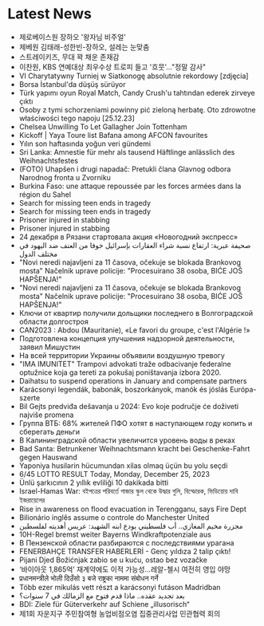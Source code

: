 # Latest News
-  제로베이스원 장하오 '왕자님 비주얼'
-  제베원 김태래-성한빈-장하오, 설레는 눈맞춤
-  스트레이키즈, 무대 꽉 채운 존재감
-  이찬원, KBS 연예대상 최우수상 트로피 들고 '흐뭇'…"정말 감사"
-  VI Charytatywny Turniej w Siatkonogę absolutnie rekordowy [zdjęcia]
-  Borsa İstanbul'da düşüş sürüyor
-  Türk yapımı oyun Royal Match, Candy Crush'u tahtından ederek zirveye çıktı
-  Osoby z tymi schorzeniami powinny pić zieloną herbatę. Oto zdrowotne właściwości tego napoju [25.12.23]
-  Chelsea Unwilling To Let Gallagher Join Tottenham
-  Kickoff | Yaya Toure list Bafana among AFCON favourites
-  Yılın son haftasında yoğun veri gündemi
-  Sri Lanka: Amnestie für mehr als tausend Häftlinge anlässlich des Weihnachtsfestes
-  (FOTO) Uhapšen i drugi napadač: Pretukli člana Glavnog odbora Narodnog fronta u Zvorniku
-  Burkina Faso: une attaque repoussée par les forces armées dans la région du Sahel
-  Search for missing teen ends in tragedy
-  Search for missing teen ends in tragedy
-  Prisoner injured in stabbing
-  Prisoner injured in stabbing
-  24 декабря в Рязани стартовала акция «Новогодний экспресс»
-  صحيفة عبرية: ارتفاع نسبة شراء العقارات بإسرائيل خوفا من العنف ضد اليهود في مختلف الدول
-  "Novi neredi najavljeni za 11 časova, očekuje se blokada Brankovog mosta" Načelnik uprave policije: "Procesuirano 38 osoba, BIĆE JOŠ HAPŠENJA!"
-  "Novi neredi najavljeni za 11 časova, očekuje se blokada Brankovog mosta" Načelnik uprave policije: "Procesuirano 38 osoba, BIĆE JOŠ HAPŠENJA!"
-  Ключи от квартир получили дольщики последнего в Волгоградской области долгостроя
-  CAN2023 : Abdou (Mauritanie), «Le favori du groupe, c'est l'Algérie !»
-  Подготовлена концепция улучшения надзорной деятельности, заявил Мишустин
-  На всей территории Украины объявили воздушную тревогу
-  "IMA IMUNITET" Trampovi advokati traže odbacivanje federalne optužnice koja ga tereti za pokušaj poništavanja izbora 2020.
-  Daihatsu to suspend operations in January and compensate partners
-  Karácsonyi legendák, babonák, boszorkányok, manók és jóslás Európa-szerte
-  Bil Gejts predviđa dešavanja u 2024: Evo koje područje će doživeti najviše promena
-  Группа ВТБ: 68% жителей ПФО хотят в наступающем году копить и сберегать деньги
-  В Калининградской области увеличится уровень воды в реках
-  Bad Santa: Betrunkener Weihnachtsmann kracht bei Geschenke-Fahrt gegen Hauswand
-  Yaponiya husilərin hücumundan xilas olmaq üçün bu yolu seçdi
-  6/45 LOTTO RESULT Today, Monday, December 25, 2023
-  Ünlü şarkıcının 2 yıllık evliliği 10 dakikada bitti
-  Israel-Hamas War: বইপত্রের পরিবর্তে গাজার স্কুল থেকে উদ্ধার গুলি, বিস্ফোরক, ভিডিয়োয় দাবি ইজরায়েলের
-  Rise in awareness on flood evacuation in Terengganu, says Fire Dept
-  Bilionário inglês assume o controle do Manchester United
-  مجزرة مخيم المغازي.. أب فلسطيني يودع ابنه الشهيد: عريس أهديته لفلسطين
-  10H-Regel bremst weiter Bayerns Windkraftpotenziale aus
-  В Пензенской области разбираются с последствиями урагана
-  FENERBAHÇE TRANSFER HABERLERİ - Genç yıldıza 2 talip çıktı!
-  Pijani Djed Božićnjak zabio se u kuću, ostao bez vozačke
-  ‘바이아웃 1,865억’ 재계약에도 이적 가능성…레알-첼시 여전히 영입 야망
-  प्रधानमन्त्रीले भोली दिउँसो ३ बजे राष्ट्रका नाममा संबोधन गर्ने
-  Több ezer mikulás vett részt a karácsonyi futáson Madridban
-  بعد تجديد عقده.. ماذا قدم فتوح مع الزمالك في 7 سنوات؟
-  BDI: Ziele für Güterverkehr auf Schiene „illusorisch“
-  제1회 자운지구 주민참여형 농업비점오염 집중관리사업 민관협력 회의
